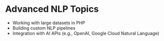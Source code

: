 # Advanced NLP Topics

* Working with large datasets in PHP
* Building custom NLP pipelines
* Integration with AI APIs (e.g., OpenAI, Google Cloud Natural Language)
